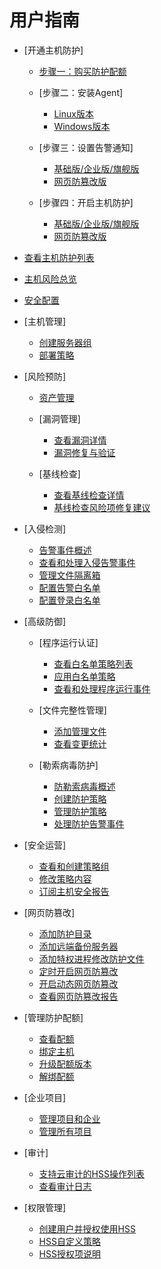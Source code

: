 # 用户指南

-   [开通主机防护]
    -   [步骤一：购买防护配额](步骤一-购买防护配额.md)
    -   [步骤二：安装Agent]
        -   [Linux版本](Linux版本.md)
        -   [Windows版本](Windows版本.md)

    -   [步骤三：设置告警通知]
        -   [基础版/企业版/旗舰版](基础版-企业版-旗舰版.md)
        -   [网页防篡改版](网页防篡改版.md)

    -   [步骤四：开启主机防护]
        -   [基础版/企业版/旗舰版](基础版-企业版-旗舰版-0.md)
        -   [网页防篡改版](网页防篡改版-1.md)

-   [查看主机防护列表](查看主机防护列表.md)
-   [主机风险总览](主机风险总览.md)
-   [安全配置](安全配置.md)
-   [主机管理]
    -   [创建服务器组](创建服务器组.md)
    -   [部署策略](部署策略.md)

-   [风险预防]
    -   [资产管理](资产管理.md)
    -   [漏洞管理]
        -   [查看漏洞详情](查看漏洞详情.md)
        -   [漏洞修复与验证](漏洞修复与验证.md)

    -   [基线检查]
        -   [查看基线检查详情](查看基线检查详情.md)
        -   [基线检查风险项修复建议](基线检查风险项修复建议.md)

-   [入侵检测]
    -   [告警事件概述](告警事件概述.md)
    -   [查看和处理入侵告警事件](查看和处理入侵告警事件.md)
    -   [管理文件隔离箱](管理文件隔离箱.md)
    -   [配置告警白名单](配置告警白名单.md)
    -   [配置登录白名单](配置登录白名单.md)

-   [高级防御]
    -   [程序运行认证]
        -   [查看白名单策略列表](查看白名单策略列表.md)
        -   [应用白名单策略](应用白名单策略.md)
        -   [查看和处理程序运行事件](查看和处理程序运行事件.md)

    -   [文件完整性管理]
        -   [添加管理文件](添加管理文件.md)
        -   [查看变更统计](查看变更统计.md)

    -   [勒索病毒防护]
        -   [防勒索病毒概述](防勒索病毒概述.md)
        -   [创建防护策略](创建防护策略.md)
        -   [管理防护策略](管理防护策略.md)
        -   [处理防护告警事件](处理防护告警事件.md)

-   [安全运营]
    -   [查看和创建策略组](查看和创建策略组.md)
    -   [修改策略内容](修改策略内容.md)
    -   [订阅主机安全报告](订阅主机安全报告.md)

-   [网页防篡改]
    -   [添加防护目录](添加防护目录.md)
    -   [添加远端备份服务器](添加远端备份服务器.md)
    -   [添加特权进程修改防护文件](添加特权进程修改防护文件.md)
    -   [定时开启网页防篡改](定时开启网页防篡改.md)
    -   [开启动态网页防篡改](开启动态网页防篡改.md)
    -   [查看网页防篡改报告](查看网页防篡改报告.md)

-   [管理防护配额]
    -   [查看配额](查看配额.md)
    -   [绑定主机](绑定主机.md)
    -   [升级配额版本](升级配额版本.md)
    -   [解绑配额](解绑配额.md)

-   [企业项目]
    -   [管理项目和企业](管理项目和企业.md)
    -   [管理所有项目](管理所有项目.md)

-   [审计]
    -   [支持云审计的HSS操作列表](支持云审计的HSS操作列表.md)
    -   [查看审计日志](查看审计日志.md)

-   [权限管理]
    -   [创建用户并授权使用HSS](创建用户并授权使用HSS.md)
    -   [HSS自定义策略](HSS自定义策略.md)
    -   [HSS授权项说明](HSS授权项说明.md)

